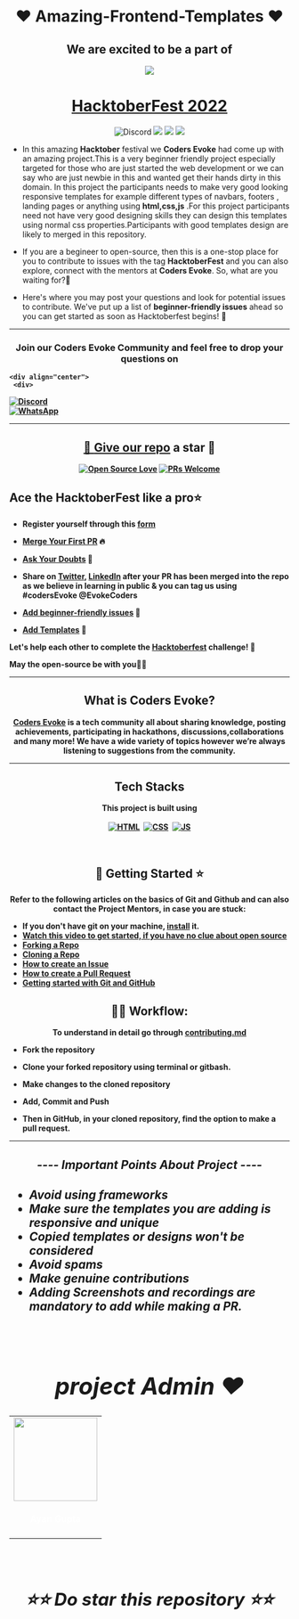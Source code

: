 <h1 align='center'> ❤️ Amazing-Frontend-Templates ❤️  </h1>


<h2 align="center">We are excited to be a part of  </h2>

<p align="center">
    <a href="https://hacktoberfest.digitalocean.com/">
        <img src="download(2).png">
    </a>
</p>

<h1 align="center"> <a href="https://hacktoberfest.digitalocean.com">HacktoberFest 2022</a></h1>

<p align="center">
 <img alt="Discord" src="https://img.shields.io/discord/813774169799917568?label=Join%20Discord"> 
  <img src="https://img.shields.io/github/contributors/Coders-Evoke-Community/Amazing-Frontend_Templates?color=yellow&logo=Github&logoColor=yellow">
  
  <img src="https://img.shields.io/github/stars/Coders-Evoke-Community/Amazing-Frontend_Templates?color=%2354d747)](https://github.com/Coders-Evoke-Community/Amazing-Frontend_Templates" >
  <img src="https://img.shields.io/github/forks/Coders-Evoke-Community/Amazing-Frontend_Templates?color=red&logo=Github&logoColor=%2354d747)](https://github.com/Coders-Evoke-Community/Amazing-Frontend_Templates/network)" >
</p>

- In this amazing **Hacktober** festival we **Coders Evoke** had come up with an amazing project.This is a very beginner friendly project especially targeted for those who are just started the web development or we can say who are just newbie in this and wanted get their hands dirty in this domain. In this project the participants needs to make very good looking responsive templates for example different types of navbars, footers , landing pages or anything using **html,css,js** .For this project participants need not have very good designing skills they can  design this templates using normal css properties.Participants with good templates design are likely to merged in this repository.

- If you are a begineer to open-source, then this is a one-stop place for you to contribute to issues with the tag **HacktoberFest** and you can also explore, connect with the mentors at **Coders Evoke**. So, what are you waiting for?🎉

- Here's where you may post your questions and look for potential issues to contribute. We've put up a list of **beginner-friendly issues** ahead so you can get started as soon as Hacktoberfest begins! 🚀 

---

<h3 align="center"> <b>Join our Coders Evoke  Community and feel free to drop your questions on</h3>
    
    <div align="center">
     <div>
   <a href="https://discord.gg/XMuEPgCj6y ">
 <img alt="Discord" src="https://img.shields.io/badge/Discord-7289DA?style=for-the-badge&logo=discord&logoColor=white"> 
</div>
<div>
   <a href="https://chat.whatsapp.com/EGM3Sodus9W3Q9CavBKhiM">
 <img alt="WhatsApp" src="https://img.shields.io/badge/WhatsApp-25D366?style=for-the-badge&logo=whatsapp&logoColor=white"> 
</div>
  </div>
         
    
   


---
         
<div align="center">

## 💯 [Give our repo](https://github.com/Ayan-thecodeking/Amazing-Frontend-Templates.git) a star 🌟 


[![Open Source Love](https://badges.frapsoft.com/os/v2/open-source.svg?v=103)](https://github.com/Coders-Evoke-Community/Amazing-Frontend_Templates)
[![PRs Welcome](https://img.shields.io/badge/PRs-welcome-red.svg?style=flat&logo=git)](https://github.com/Coders-Evoke-Community/Amazing-Frontend_Templates) 

</div>

## Ace the HacktoberFest like a pro⭐

- Register yourself through this [form](https://forms.gle/B1gobSfzvtmXeo5bA)

- [Merge Your First PR](#your-first-pr) 🔥

- [Ask Your Doubts](https://discord.gg/FZusE7FH4q) 💬

- Share on [Twitter](https://twitter.com/EvokeCoders?s=09), [LinkedIn]( https://www.linkedin.com/in/coders-evoke-a26305213/) after your PR has been merged into the repo as we believe in learning in public & you can tag us using #codersEvoke @EvokeCoders


- [Add beginner-friendly issues]([#contributing](https://github.com/Coders-Evoke-Community/Amazing-Frontend_Templates/issues)) 🙏

- [Add Templates](https://github.com/Coders-Evoke-Community/Amazing-Frontend_Templates/tree/main/Templates) 📖

Let's help each other to complete the [Hacktoberfest](https://hacktoberfest.digitalocean.com/) challenge! 🚀 

May the open-source be with you🎉🎉

<div align='center'>

---

## What is Coders Evoke?
[Coders Evoke](https://discord.gg/FZusE7FH4q) is a tech community all about sharing knowledge, posting achievements, participating in hackathons, discussions,collaborations and many more! We have a wide variety of topics however we’re always listening to suggestions from the community.
</div>

---

<div align='center'>

## Tech Stacks
This project is built using<br/><br/>
[![HTML](https://img.shields.io/badge/html5%20-%23E34F26.svg?&style=for-the-badge&logo=html5&logoColor=white)](https://github.com/Coders-Evoke-Community/Amazing-Frontend_Templates/search?l=html)&nbsp;
[![CSS](https://img.shields.io/badge/css3%20-%231572B6.svg?&style=for-the-badge&logo=css3&logoColor=white)](https://github.com/Coders-Evoke-Community/Amazing-Frontend_Templates/search?l=css)&nbsp;
[![JS](https://img.shields.io/badge/javascript%20-%23323330.svg?&style=for-the-badge&logo=javascript&logoColor=%23F7DF1E)](https://github.com/Coders-Evoke-Community/Amazing-Frontend_Templates/search?l=javascript)

</div>
<br>


<div align='center'>

## 📌 Getting Started ⭐

Refer to the following articles on the basics of Git and Github and can also contact the Project Mentors, in case you are stuck:
</div>

- If you don't have git on your machine, [install](https://help.github.com/articles/set-up-git/) it.
- [Watch this video to get started, if you have no clue about open source](https://youtu.be/IJB27MQH2PI)
- [Forking a Repo](https://help.github.com/en/github/getting-started-with-github/fork-a-repo)
- [Cloning a Repo](https://docs.github.com/en/github/creating-cloning-and-archiving-repositories/cloning-a-repository-from-github/cloning-a-repository)
- [How to create an Issue](https://docs.github.com/en/issues/tracking-your-work-with-issues/creating-issues/creating-an-issue)
- [How to create a Pull Request](https://opensource.com/article/19/7/create-pull-request-github)
- [Getting started with Git and GitHub](https://towardsdatascience.com/getting-started-with-git-and-github-6fcd0f2d4ac6)

<div align='center'>
<h2>👨‍💻 Workflow:</h2>

<p4>To understand in detail go through <a href='https://github.com/Coders-Evoke-Community/Amazing-Frontend_Templates/blob/main/contributing.md'>contributing.md</a></p4>
</div>



- Fork the repository

- Clone your forked repository using terminal or gitbash.

- Make changes to the cloned repository

- Add, Commit and Push

- Then in GitHub, in your cloned repository, find the option to make a pull request. 

---

<h2 align='center'><b><i> ---- Important Points About Project ----<i></b><h2>

- Avoid using frameworks 
- Make sure the templates you are adding is responsive and unique 
- Copied templates or designs won't be considered 
- Avoid spams 
- Make genuine contributions 
 - Adding Screenshots and recordings are mandatory to add while making a PR.

</i>


<br>
<h1 align=center> project Admin ❤️ </h1>


  <div align="center">
<table>
<tr>

<td align="center"><a href="https://github.com/Ayan-thecodeking"><img src="https://avatars.githubusercontent.com/u/78692566?v=4" width=150px height=150px /></a></br> <h4 style="color:white;">Ayan Gupta</h4>

     
</tr>
</table>
<br>


</div>

<div align="center">

 ##  ⭐⭐ Do star this repository ⭐⭐
